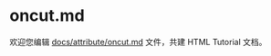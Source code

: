 oncut.md
===

欢迎您编辑 <a target="__blank" href="https://github.com/jaywcjlove/html-tutorial/blob/master/docs/attribute/oncut.md">docs/attribute/oncut.md</a> 文件，共建 HTML Tutorial 文档。